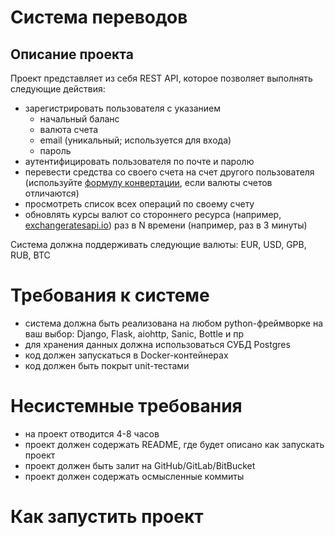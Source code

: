 # Система переводов
## Описание проекта	

Проект представляет из себя REST API, которое позволяет  выполнять следующие действия:
- зарегистрировать пользователя с указанием
  - начальный баланс
  - валюта счета
  - email (уникальный; используется для входа)
  - пароль
- аутентифицировать пользователя по почте и паролю
- перевести средства со своего счета на счет другого пользователя (используйте [формулу конвертации](https://academy.terrasoft.ru/sites/default/files/documents/docs/product/bpm'online%20sales/team/7.7.0/BPMonlineHelp/chapter_currencies/faq_exchange_rates.htm), если валюты счетов отличаются)
- просмотреть список всех операций по своему счету
- обновлять курсы валют со стороннего ресурса (например, [exchangeratesapi.io](https://exchangeratesapi.io/)) раз в N времени (например, раз в 3 минуты)

Система должна поддерживать следующие валюты: EUR, USD, GPB, RUB, BTC
# Требования к системе
- система должна быть реализована на любом python-фреймворке на ваш выбор: Django, Flask, aiohttp, Sanic, Bottle и пр
- для хранения данных должна использоваться СУБД Postgres
- код должен запускаться в Docker-контейнерах
- код должен быть покрыт unit-тестами

# Несистемные требования
- на проект отводится 4-8 часов
- проект должен содержать README, где будет описано как запускать проект
- проект должен быть залит на GitHub/GitLab/BitBucket
- проект должен содержать осмысленные коммиты

# Как запустить проект


